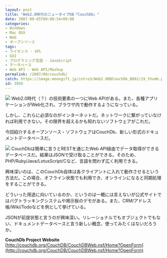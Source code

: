 ```yaml
---
layout: post
title: "Web2.0時代のニュータイプDB「CouchDb」"
date: 2007-09-05T09:00:54+09:00
categories:
- Windows
- Mac OSX
- Web
- オープンソース
tags: 
- ライセンス - GPL
- GUI
- プログラミング言語 - JavaScript
- データベース
- Web API - Web API/Mashup
permalink: /2007/09/couchdb/
catch: https://image.moongift.jp/intro3/Web2.0DBCouchDb_B882/19_thumb.png
id: 3956
---
```

[![](https://image.moongift.jp/intro3/Web2.0DBCouchDb_B882/18_thumb.png)](https://image.moongift.jp/intro3/Web2.0DBCouchDb_B882/182.png) Web2.0時代（？）の技術要素の一つにWeb APIがある。また、各種アプリケーションがWeb化され、ブラウザ内で動作するようになっている。   
  
しかし、これらに必須なのがインターネットだ。ネットワークに繋がっていなければ利用できない。その限界を超えるかも知れないソフトウェアがこれだ。   
  
今回紹介するオープンソース・ソフトウェアはCouchDb、新しい形式のドキュメントデータベースだ。   
  
<!--more-->  
  
[![](https://image.moongift.jp/intro3/Web2.0DBCouchDb_B882/19_thumb.png)](https://image.moongift.jp/intro3/Web2.0DBCouchDb_B882/192.png) CouchDbは簡単に言うとRESTを通じたWeb API経由でデータ取得ができるデータベースだ。結果はJSONで受け取ることができる。そのため、PHP/Ruby/Java/LotusScript/Cなど、言語を問わず広く利用できる。   
  
興味深いのは、このCouchDb自体は各クライアントに入れて動作させるという方法だ。この場合、オフライン状態でも利用でき、オンラインになると同期処理をすることができる。   
  
どういった用途に向いているのか、というのは一概には言えないが公式サイトではバグトラッキングシステムや掲示板のデモがある。また、CRM/アドレス帳/Wiki/Todoなどを例として挙げている。   
  
JSONが前提状態と言うのが興味深い。リレーショナルでもオブジェクトでもない、ドキュメントデータベースと言う新しい概念、使ってみたくはないだろうか。   
  
**CouchDb Project Website**  
[http://couchdb.org/CouchDB/CouchDBWeb.nsf/Home?OpenForm](http://couchdb.org/CouchDB/CouchDBWeb.nsf/Home?OpenForm)
